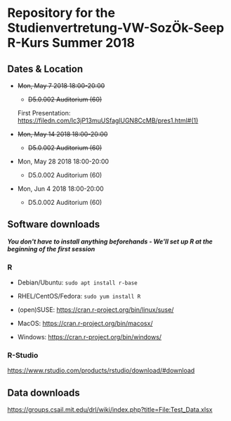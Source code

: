 # Repository for the Studienvertretung-VW-SozÖk-Seep R-Kurs Summer 2018

## Dates & Location

- ~~Mon, May 7  2018	18:00-20:00~~
   + ~~D5.0.002 Auditorium (60)~~
   
   First Presentation: https://filedn.com/lc3jP13muUSfaglUGN8CcMB/pres1.html#(1)
   
- ~~Mon, May 14 2018	18:00-20:00~~	
   + ~~D5.0.002 Auditorium (60)~~
   
- Mon, May 28 2018	18:00-20:00	
   + D5.0.002 Auditorium (60)
- Mon, Jun 4  2018	18:00-20:00	
   + D5.0.002 Auditorium (60)

## Software downloads

***You don't have to install anything beforehands - We'll set up R at the beginning of the first session***

### R

- Debian/Ubuntu: `sudo apt install r-base`

- RHEL/CentOS/Fedora: `sudo yum install R`

- (open)SUSE: https://cran.r-project.org/bin/linux/suse/

- MacOS: https://cran.r-project.org/bin/macosx/

- Windows: https://cran.r-project.org/bin/windows/

### R-Studio

https://www.rstudio.com/products/rstudio/download/#download

## Data downloads

https://groups.csail.mit.edu/drl/wiki/index.php?title=File:Test_Data.xlsx
